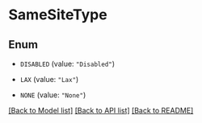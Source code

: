 # SameSiteType

## Enum


* `DISABLED` (value: `"Disabled"`)

* `LAX` (value: `"Lax"`)

* `NONE` (value: `"None"`)


[[Back to Model list]](../README.md#documentation-for-models) [[Back to API list]](../README.md#documentation-for-api-endpoints) [[Back to README]](../README.md)


